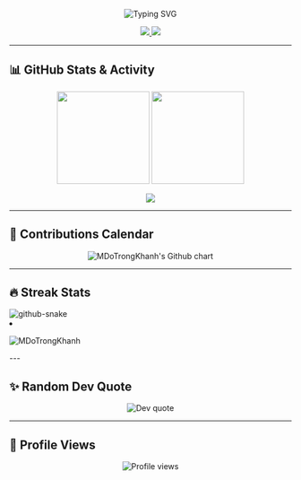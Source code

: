 <!-- Typing SVG -->
<p align="center">
  <img src="https://readme-typing-svg.herokuapp.com?font=Fira+Code&size=25&pause=1000&color=00F79B&center=true&vCenter=true&width=500&lines=Hi%2C+I'm+Trong+Khanh;Coder+%7C+Football+Fan+%7C+Chess+Lover;Fan+of+Real+Madrid" alt="Typing SVG" />
</p>

<!-- Social Links -->
<p align="center">
  <a href="https://discord.com/users/khanhduo">
    <img src="https://img.shields.io/badge/Discord-khanhduo-5865F2?style=for-the-badge&logo=discord&logoColor=white" />
  </a>
  <a href="https://www.chess.com/member/DTK-LQA-TN-YB-12-13">
    <img src="https://img.shields.io/badge/Chess.com-DTK--LQA--TN--YB--12--13-81b64c?style=for-the-badge&logo=chess&logoColor=white" />
  </a>
</p>

---

## 📊 GitHub Stats & Activity

<p align="center">
  <img src="https://github-readme-stats.vercel.app/api?username=MDoTrongKhanh&show_icons=true&theme=tokyonight&count_private=true" height="165" />
  <img src="https://github-readme-stats.vercel.app/api/top-langs/?username=MDoTrongKhanh&layout=compact&theme=tokyonight" height="165" />
</p>

<p align="center">
  <img src="https://github-readme-activity-graph.vercel.app/graph?username=MDoTrongKhanh&theme=react-dark&hide_border=true&area=true" />
</p>

---

## 📅 Contributions Calendar
<p align="center">
  <img src="https://ghchart.rshah.org/00F79B/MDoTrongKhanh" alt="MDoTrongKhanh's Github chart" />
</p>

---

## 🔥 Streak Stats
<picture>
  <source media="(prefers-color-scheme: dark)" srcset="https://raw.githubusercontent.com/tobiasmeyhoefer/tobiasmeyhoefer/output/github-snake-dark.svg" />
  <source media="(prefers-color-scheme: light)" srcset="https://raw.githubusercontent.com/tobiasmeyhoefer/tobiasmeyhoefer/output/github-snake.svg" />
  <img alt="github-snake" src="https://raw.githubusercontent.com/tobiasmeyhoefer/tobiasmeyhoefer/output/github-snake.svg" />
</picture>

<li><a target="_blank" href=""></a></li>
<p><img align="center" src="https://github-readme-streak-stats.herokuapp.com/?user=MDoTrongKhanh&" alt="MDoTrongKhanh" /></p>
---

## ✨ Random Dev Quote
<p align="center">
  <img src="https://quotes-github-readme.vercel.app/api?type=horizontal&theme=tokyonight" alt="Dev quote" />
</p>

---

## 👀 Profile Views
<p align="center">
  <img src="https://komarev.com/ghpvc/?username=MDoTrongKhanh&label=Profile%20Views&color=00F79B&style=for-the-badge" alt="Profile views" />
</p>
